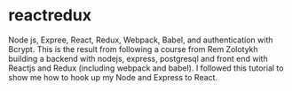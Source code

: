# reactredux
Node js, Expree, React, Redux, Webpack, Babel, and authentication with Bcrypt.
This is the result from following a course from Rem Zolotykh building a backend with nodejs, express, postgresql
and front end with Reactjs and Redux (including webpack and babel).
I followed this tutorial to show me how to hook up my Node and Express to React.
